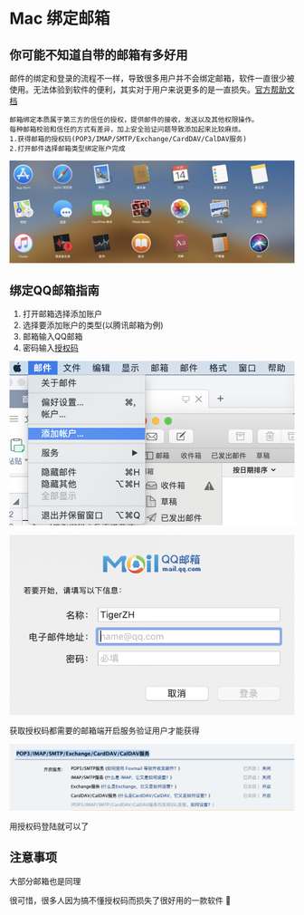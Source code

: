 

# Mac 绑定邮箱

## 你可能不知道自带的邮箱有多好用

邮件的绑定和登录的流程不一样，导致很多用户并不会绑定邮箱，软件一直很少被使用。无法体验到软件的便利，其实对于用户来说更多的是一直损失。[官方帮助文档](https://support.apple.com/zh-cn/guide/mail/welcome/mac)

```
邮箱绑定本质属于第三方的信任的授权，提供邮件的接收，发送以及其他权限操作。
每种邮箱校验和信任的方式有差异，加上安全验证问题导致添加起来比较麻烦。
1.获得邮箱的授权码(POP3/IMAP/SMTP/Exchange/CardDAV/CalDAV服务)
2.打开邮件选择邮箱类型绑定账户完成
```

![image-20191114105443682](../public/images/image-20191114105443682.png)

## 绑定QQ邮箱指南

1. 打开邮箱选择添加账户
2. 选择要添加账户的类型(以腾讯邮箱为例)
3. 邮箱输入QQ邮箱
4. 密码输入[授权码](https://service.mail.qq.com/cgi-bin/help?subtype=1&id=28&no=1001256)

![image-20191114110301185](../public/images/image-20191114110301185.png)



![image-20191114114509794](../public/images/image-20191114114509794.png)

获取授权码都需要的邮箱端开启服务验证用户才能获得

![image-20191114115404764](../public/images/image-20191114115404764.png)

用授权码登陆就可以了

## 注意事项

大部分邮箱也是同理

很可惜，很多人因为搞不懂授权码而损失了很好用的一款软件 🤪





